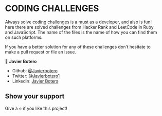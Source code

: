# CODING CHALLENGES

Always solve coding challenges is a must as a developer, and also is fun! here there are solved challenges from Hacker Rank and LeetCode in Ruby and JavaScript. The name of the files is the name of how you can find them on such platforms.

If you have a better solution for any of these challenges don't hesitate to make a pull request or file an issue.

👤 **Javier Botero**

- Github: [@Javierbotero](https://github.com/javierbotero)
- Twitter: [@Javierbotero1](https://twitter.com/JavierBotero1)
- Linkedin: [Javier Botero](https://www.linkedin.com/in/javierboterodev/)

## Show your support

Give a ⭐️ if you like this project!
